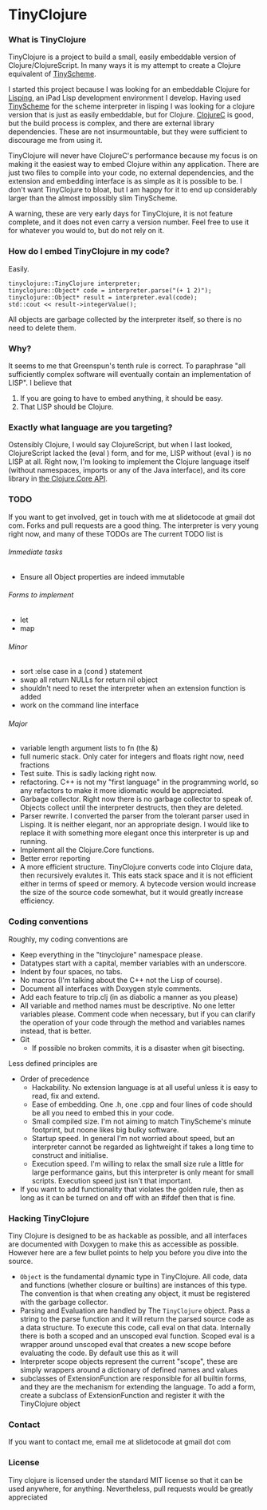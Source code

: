 # TinyClojure

### What is TinyClojure

TinyClojure is a project to build a small, easily embeddable version of Clojure/ClojureScript. In many ways it is my attempt to create a Clojure equivalent of [TinyScheme](http://tinyscheme.sourceforge.net/home.html).

I started this project because I was looking for an embeddable Clojure for [Lisping](http://slidetocode.com/), an iPad Lisp development environment I develop.  Having used [TinyScheme](http://tinyscheme.sourceforge.net/home.html) for the scheme interpreter in lisping I was looking for a clojure version that is just as easily embeddable, but for Clojure. [ClojureC](https://github.com/schani/clojurec) is good, but the build process is complex, and there are external library dependencies.  These are not insurmountable, but they were sufficient to discourage me from using it.

TinyClojure will never have ClojureC's performance because my focus is on making it the easiest way to embed Clojure within any application.  There are just two files to compile into your code, no external dependencies, and the extension and embedding interface is as simple as it is possible to be.  I don't want TinyClojure to bloat, but I am happy for it to end up considerably larger than the almost impossibly slim TinyScheme.

A warning, these are very early days for TinyClojure, it is not feature complete, and it does not even carry a version number.  Feel free to use it for whatever you would to, but do not rely on it.

### How do I embed TinyClojure in my code?

Easily.

    tinyclojure::TinyClojure interpreter;
    tinyclojure::Object* code = interpreter.parse("(+ 1 2)");
    tinyclojure::Object* result = interpreter.eval(code);
    std::cout << result->integerValue();
    
All objects are garbage collected by the interpreter itself, so there is no need to delete them.


### Why?

It seems to me that Greenspun's tenth rule is correct.  To paraphrase "all sufficiently complex software will eventually contain an implementation of LISP".  I believe that

1. If you are going to have to embed anything, it should be easy.
2. That LISP should be Clojure.


### Exactly what language are you targeting?

Ostensibly Clojure, I would say ClojureScript, but when I last looked, ClojureScript lacked the (eval ) form, and for me, LISP without (eval ) is no LISP at all.  Right now, I'm looking to implement the Clojure language itself (without namespaces, imports or any of the Java interface), and its core library in [the Clojure.Core API](http://richhickey.github.com/clojure/clojure.core-api.html).

### TODO

If you want to get involved, get in touch with me at slidetocode at gmail dot com.  Forks and pull requests are a good thing.  The interpreter is very young right now, and many of these TODOs are The current TODO list is

###### Immediate tasks
* Ensure all Object properties are indeed immutable

###### Forms to implement
* let
* map

###### Minor
* sort :else case in a (cond ) statement
* swap all return NULLs for return nil object
* shouldn't need to reset the interpreter when an extension function is added
* work on the command line interface

###### Major
* variable length argument lists to fn (the &)
* full numeric stack.  Only cater for integers and floats right now, need fractions
* Test suite.  This is sadly lacking right now.
* refactoring.  C++ is not my "first language" in the programming world, so any refactors to make it more idiomatic would be appreciated.
* Garbage collector.  Right now there is no garbage collector to speak of.  Objects collect until the interpreter destructs, then they are deleted.
* Parser rewrite.  I converted the parser from the tolerant parser used in Lisping.  It is neither elegant, nor an appropriate design.  I would like to replace it with something more elegant once this interpreter is up and running.
* Implement all the Clojure.Core functions.
* Better error reporting
* A more efficient structure.  TinyClojure converts code into Clojure data, then recursively evalutes it.  This eats stack space and it is not efficient either in terms of speed or memory.  A bytecode version would increase the size of the source code somewhat, but it would greatly increase efficiency.


### Coding conventions

Roughly, my coding conventions are

* Keep everything in the "tinyclojure" namespace please.
* Datatypes start with a capital, member variables with an underscore.
* Indent by four spaces, no tabs.
* No macros (I'm talking about the C++ not the Lisp of course).
* Document all interfaces with Doxygen style comments.
* Add each feature to trip.clj (in as diabolic a manner as you please)
* All variable and method names must be descriptive.  No one letter variables please.  Comment code when necessary, but if you can clarify the operation of your code through the method and variables names instead, that is better.
* Git
    * If possible no broken commits, it is a disaster when git bisecting.

Less defined principles are

* Order of precedence
    * Hackability.  No extension language is at all useful unless it is easy to read, fix and extend.
    * Ease of embedding.  One .h, one .cpp and four lines of code should be all you need to embed this in your code.
    * Small compiled size.  I'm not aiming to match TinyScheme's minute footprint, but noone likes big bulky software.
    * Startup speed.  In general I'm not worried about speed, but an interpreter cannot be regarded as lightweight if takes a long time to construct and initialise.
    * Execution speed.  I'm willing to relax the small size rule a little for large performance gains, but this interpreter is only meant for small scripts.  Execution speed just isn't that important.
* If you want to add functionality that violates the golden rule, then as long as it can be turned on and off with an #ifdef then that is fine.


### Hacking TinyClojure

Tiny Clojure is designed to be as hackable as possible, and all interfaces are documented with Doxygen to make this as accessible as possible.  However here are a few bullet points to help you before you dive into the source.

* `Object` is the fundamental dynamic type in TinyClojure.  All code, data and functions (whether closure or builtins) are instances of this type.  The convention is that when creating any object, it must be registered with the garbage collector.
* Parsing and Evaluation are handled by The `TinyClojure` object.  Pass a string to the parse function and it will return the parsed source code as a data structure.  To execute this code, call eval on that data.  Internally there is both a scoped and an unscoped eval function. Scoped eval is a wrapper around unscoped eval that creates a new scope before evaluating the code.  By default use this as it will
* Interpreter scope objects represent the current "scope", these are simply wrappers around a dictionary of defined names and values
* subclasses of ExtensionFunction are responsible for all builtin forms, and they are the mechanism for extending the language.  To add a form, create a subclass of ExtensionFunction and register it with the TinyClojure object

### Contact

If you want to contact me, email me at slidetocode at gmail dot com


### License

Tiny clojure is licensed under the standard MIT license so that it can be used anywhere, for anything.  Nevertheless, pull requests would be greatly appreciated